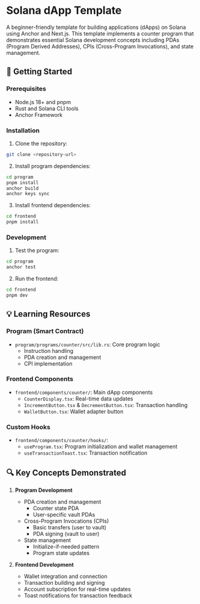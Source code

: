 # Solana dApp Template

A beginner-friendly template for building applications (dApps) on Solana using Anchor and Next.js. This template implements a counter program that demonstrates essential Solana development concepts including PDAs (Program Derived Addresses), CPIs (Cross-Program Invocations), and state management.

## 🚀 Getting Started

### Prerequisites

- Node.js 18+ and pnpm
- Rust and Solana CLI tools
- Anchor Framework

### Installation

1. Clone the repository:

```bash
git clone <repository-url>
```

2. Install program dependencies:

```bash
cd program
pnpm install
anchor build
anchor keys sync
```

3. Install frontend dependencies:

```bash
cd frontend
pnpm install
```

### Development

1. Test the program:

```bash
cd program
anchor test
```

2. Run the frontend:

```bash
cd frontend
pnpm dev
```

## 💡 Learning Resources

### Program (Smart Contract)

- `program/programs/counter/src/lib.rs`: Core program logic
  - Instruction handling
  - PDA creation and management
  - CPI implementation

### Frontend Components

- `frontend/components/counter/`: Main dApp components
  - `CounterDisplay.tsx`: Real-time data updates
  - `IncrementButton.tsx` & `DecrementButton.tsx`: Transaction handling
  - `WalletButton.tsx`: Wallet adapter button

### Custom Hooks

- `frontend/components/counter/hooks/`:
  - `useProgram.tsx`: Program initialization and wallet management
  - `useTransactionToast.tsx`: Transaction notification

## 🔍 Key Concepts Demonstrated

1. **Program Development**

   - PDA creation and management
     - Counter state PDA
     - User-specific vault PDAs
   - Cross-Program Invocations (CPIs)
     - Basic transfers (user to vault)
     - PDA signing (vault to user)
   - State management
     - Initialize-if-needed pattern
     - Program state updates

2. **Frontend Development**
   - Wallet integration and connection
   - Transaction building and signing
   - Account subscription for real-time updates
   - Toast notifications for transaction feedback
